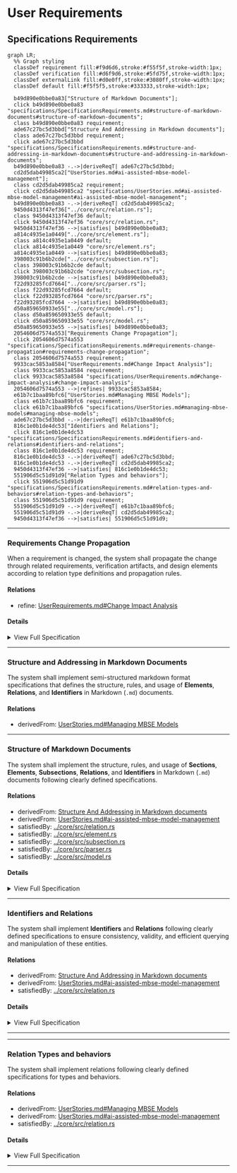 # User Requirements

## Specifications Requirements
```mermaid
graph LR;
  %% Graph styling
  classDef requirement fill:#f9d6d6,stroke:#f55f5f,stroke-width:1px;
  classDef verification fill:#d6f9d6,stroke:#5fd75f,stroke-width:1px;
  classDef externalLink fill:#d0e0ff,stroke:#3080ff,stroke-width:1px;
  classDef default fill:#f5f5f5,stroke:#333333,stroke-width:1px;

  b49d890e0bbe0a83["Structure of Markdown Documents"];
  click b49d890e0bbe0a83 "specifications/SpecificationsRequirements.md#structure-of-markdown-documents#structure-of-markdown-documents";
  class b49d890e0bbe0a83 requirement;
  ade67c27bc5d3bbd["Structure And Addressing in Markdown documents"];
  class ade67c27bc5d3bbd requirement;
  click ade67c27bc5d3bbd "specifications/SpecificationsRequirements.md#structure-and-addressing-in-markdown-documents#structure-and-addressing-in-markdown-documents";
  b49d890e0bbe0a83 -.->|deriveReqT| ade67c27bc5d3bbd;
  cd2d5dab49985ca2["UserStories.md#ai-assisted-mbse-model-management"];
  class cd2d5dab49985ca2 requirement;
  click cd2d5dab49985ca2 "specifications/UserStories.md#ai-assisted-mbse-model-management#ai-assisted-mbse-model-management";
  b49d890e0bbe0a83 -.->|deriveReqT| cd2d5dab49985ca2;
  9450d4313f47ef36["../core/src/relation.rs"];
  class 9450d4313f47ef36 default;
  click 9450d4313f47ef36 "core/src/relation.rs";
  9450d4313f47ef36 -->|satisfies| b49d890e0bbe0a83;
  a814c4935e1a0449["../core/src/element.rs"];
  class a814c4935e1a0449 default;
  click a814c4935e1a0449 "core/src/element.rs";
  a814c4935e1a0449 -->|satisfies| b49d890e0bbe0a83;
  398003c91b6b2cde["../core/src/subsection.rs"];
  class 398003c91b6b2cde default;
  click 398003c91b6b2cde "core/src/subsection.rs";
  398003c91b6b2cde -->|satisfies| b49d890e0bbe0a83;
  f22d93285fcd7664["../core/src/parser.rs"];
  class f22d93285fcd7664 default;
  click f22d93285fcd7664 "core/src/parser.rs";
  f22d93285fcd7664 -->|satisfies| b49d890e0bbe0a83;
  d50a859650933e55["../core/src/model.rs"];
  class d50a859650933e55 default;
  click d50a859650933e55 "core/src/model.rs";
  d50a859650933e55 -->|satisfies| b49d890e0bbe0a83;
  2054606d7574a553["Requirements Change Propagation"];
  click 2054606d7574a553 "specifications/SpecificationsRequirements.md#requirements-change-propagation#requirements-change-propagation";
  class 2054606d7574a553 requirement;
  9933cac5853a8584["UserRequirements.md#Change Impact Analysis"];
  class 9933cac5853a8584 requirement;
  click 9933cac5853a8584 "specifications/UserRequirements.md#change-impact-analysis#change-impact-analysis";
  2054606d7574a553 -->|refines| 9933cac5853a8584;
  e61b7c1baa89bfc6["UserStories.md#Managing MBSE Models"];
  class e61b7c1baa89bfc6 requirement;
  click e61b7c1baa89bfc6 "specifications/UserStories.md#managing-mbse-models#managing-mbse-models";
  ade67c27bc5d3bbd -.->|deriveReqT| e61b7c1baa89bfc6;
  816c1e0b1de4dc53["Identifiers and Relations"];
  click 816c1e0b1de4dc53 "specifications/SpecificationsRequirements.md#identifiers-and-relations#identifiers-and-relations";
  class 816c1e0b1de4dc53 requirement;
  816c1e0b1de4dc53 -.->|deriveReqT| ade67c27bc5d3bbd;
  816c1e0b1de4dc53 -.->|deriveReqT| cd2d5dab49985ca2;
  9450d4313f47ef36 -->|satisfies| 816c1e0b1de4dc53;
  551906d5c51d91d9["Relation Types and behaviors"];
  click 551906d5c51d91d9 "specifications/SpecificationsRequirements.md#relation-types-and-behaviors#relation-types-and-behaviors";
  class 551906d5c51d91d9 requirement;
  551906d5c51d91d9 -.->|deriveReqT| e61b7c1baa89bfc6;
  551906d5c51d91d9 -.->|deriveReqT| cd2d5dab49985ca2;
  9450d4313f47ef36 -->|satisfies| 551906d5c51d91d9;
```

---

### Requirements Change Propagation

When a requirement is changed, the system shall propagate the change through related requirements, verification artifacts, and design elements according to relation type definitions and propagation rules.

#### Relations
  * refine: [UserRequirements.md#Change Impact Analysis](UserRequirements.md#change-impact-analysis)

#### Details


<details>
<summary>View Full Specification</summary>


## Change Impact Propagation in Requirements

Requirements are interconnected through relations, and changes to a requirement may affect related requirements, verification methods, design specifications, or software components.

Changes propagate based on the relation type, which determines the impact direction and scope.

Changes to high-level requirements cascade down to implementation.
Verification artifacts must be marked for revalidation to reflect changes.
Automated tools should flag all impacted requirements for review.

### Relation Categories for Change Propagation

For change propagation purposes, relations can be categorized into several groups:

1. **Hierarchical Relations** - Changes propagate from parent to child elements (contain, derivedFrom, refinedBy)
2. **Satisfaction Relations** - Changes to requirements affect implementations (satisfiedBy)
3. **Verification Relations** - Changes to requirements invalidate verifications (verifiedBy)
4. **Traceability Relations** - No change propagation, for documentation only (trace)

---


## Change Propagation Mechanism

When a requirement changes, impact analysis must be conducted based on its relations. The following mechanism ensures traceability and controlled updates.

- Identify Impacted Relations
  - When a requirement is modified, check its Relations subsection to identify linked elements.
- Determine Change Propagation Scope
  - Apply the rules in Relation Types and Change Propagation Rules to assess whether the change affects child requirements, design artifacts, verification, or other linked documents.
- Invalidate Affected Elements
  - If a related element is impacted, flag it for review.  
  - Example: If a requirement verified by a test changes, the test must be reviewed.
- Require Re-validation or Re-design
  - If changes affect satisfaction (e.g., code or architecture), update the relevant design.  
  - If changes affect verification, update test cases or validation documents.
- If a change results in a requirement being merged, split, or removed, update its Relations to maintain traceability.


## Examples of Change Propagation


### Parent-Child Requirement Change

```markdown

---

### Parent Requirement
This requirement defines a high-level system constraint.

#### Relations
  * contain: [Child Requirement](#child-requirement)


---

### Child Requirement
This requirement defines additional functionality.

```

If Parent Requirement changes, Child Requirement must be reviewed and updated.


---

### Requirement Satisfied by a Design Specification

```markdown

---

### Functional Requirement

The system shall process transactions within 500ms.

#### Relations
  * satisfiedBy: [architecture/system_design.md/Performance Constraints](architecture/system_design.md#performance-constraints)
```

If Functional Requirement changes, Performance Constraints in the architecture document must be updated.



---

### Requirement Verified by a Test

```

---

### Safety Requirement

The system shall shut down if temperature exceeds 100°C.

#### Relations
  * verifiedBy: [test_cases/safety_verification.md/Overheat Shutdown Test](test_cases/safety_verification.md#overheat-shutdown-test)

```

If Safety Requirement changes, the Overheat Shutdown Test must be reviewed for update and executed again for verification.



---

### Example of Multi-Level Change Propagation in Requirements

The following analysis explains how a **change in the requirement**  propagates through multiple levels of related requirements, impacting their definitions, design artifacts, and verification processes.

---

```
### Root Requirement: System Power Management

The system shall implement power-saving mechanisms to optimize battery usage.  

---

### Power Saving Mode

The system shall activate power-saving mode when the battery level drops below 20%.  

#### Relations
  * deriveFrom: [System Power Management](#system-power-management)
  * satisfiedBy: [software/power_control.md](software/power_control.md)
  * verifiedBy: [test_cases/power_saving.md](test_cases/power_saving.md)

---

### CPU Power Reduction

The system shall reduce CPU frequency by 30% in power-saving mode.  

#### Relations
  * deriveFrom: [Power Saving Mode](#power-saving-mode)
  * satisfiedBy: [firmware/cpu_manager.md](firmware/cpu_manager.md)
  * verifiedBy: [test_cases/cpu_throttling.md](test_cases/cpu_throttling.md)

---

### Screen Brightness Adjustment

The system shall reduce screen brightness by 40% in power-saving mode.  

#### Relations
  * deriveFrom: [Power Saving Mode](#power-saving-mode)
  * verifiedBy: [test_cases/screen_brightness.md](test_cases/screen_brightness.md)

---

### Battery Optimization

The system shall disable non-essential background services when battery levels drop below 15%.  

#### Relations
  * deriveFrom: [System Power Management](#system-power-management)
  * satisfiedBy: [software/battery_manager.md](software/battery_manager.md)
  * verifiedBy: [test_cases/battery_saving.md](test_cases/battery_saving.md)

---

### Network Power Optimization
The system shall reduce network polling frequency when battery levels drop below 15%.  

#### Relations
  * deriveFrom: [Battery Optimization](#battery-optimization)
  * satisfiedBy: [software/network_manager.md](software/network_manager.md)
```

**Power Saving Mode** requirment has been changed to:
>The system shall activate power-saving mode when the battery level drops below 30%.


Change Propagation Flow:
1. A **change** in **Power Saving Mode** flows **downward** to **CPU Power Reduction**.
2. A **change** in **Power Saving Mode** flows **downward** to **Screen Brightness Adjustment**.
3. Additionally, all **satisfiedBy** and **verifiedBy** relations from affected requirements must be reviewed:
   - **Power Saving Mode** → **software/power_control.md** (implementation) & **test_cases/power_saving.md** (verification).  
   - **CPU Power Reduction** → **firmware/cpu_manager.md** (implementation) & **test_cases/cpu_throttling.md** (verification).  
   - **Screen Brightness Adjustment** → **[test_cases/screen_brightness.md** (verification).  


Mermaid diagram showing relations:
```mermaid
flowchart TD;
    %% Define Classes
    classDef requirement fill:#D0E0FF,stroke:#0066FF,stroke-width:2px;
    classDef implementation fill:#DFFFD0,stroke:#009900,stroke-width:2px;
    classDef verification fill:#FFF7B3,stroke:#CC9900,stroke-width:2px;

    %% Requirements Hierarchy
    A[System Power Management]:::requirement
    A -->|deriveReqt| B[Power Saving Mode]:::requirement
    B -->|deriveReqt| C[CPU Power Reduction]:::requirement
    B -->|deriveReqt| D[Screen Brightness Adjustment]:::requirement
    A -->|deriveReqt| E[Battery Optimization]:::requirement 
    E -->|deriveReqt| G[Network Power Optimization]:::requirement

    %% Implementations (Satisfied By)
    B -->|satisfiedBy| SB1[software/power_control.md]:::implementation
    C -->|satisfiedBy| SB2[firmware/cpu_manager.md]:::implementation
    E -->|satisfiedBy| SB3[software/battery_manager.md]:::implementation
    G -->|satisfiedBy| SB4[software/network_manager.md]:::implementation

    %% Verifications (Verified By)
    B -->|verifiedBy| VB1[test_cases/power_saving.md]:::verification
    C -->|verifiedBy| VB2[test_cases/cpu_throttling.md]:::verification
    D -->|verifiedBy| VB3[test_cases/screen_brightness.md]:::verification
    E -->|verifiedBy| VB4[test_cases/battery_saving.md]:::verification
```

Legend:
- **🟦 Requirements (Blue)** → Directly from your provided requirements.  
- **🟩 Implementations (Green)** → Only **satisfiedBy** links
- **🟨 Verifications (Yellow)** → Only **verifiedBy** links

Change propagation flow diagram:
```mermaid
flowchart TD;
    %% Define Classes
    classDef requirement fill:#D0E0FF,stroke:#0066FF,stroke-width:2px;
    classDef implementation fill:#DFFFD0,stroke:#009900,stroke-width:2px;
    classDef verification fill:#FFF7B3,stroke:#CC9900,stroke-width:2px;
    classDef changed fill:#FFDD57,stroke:#FF7700,stroke-width:2px;
    classDef impacted fill:#FFAAAA,stroke:#FF0000,stroke-width:2px;
    classDef validate fill:#E0D0FF,stroke:#6600CC,stroke-width:2px;

    %% Change Propagation Paths
    B[Power Saving Mode]
    B -->|Impacts| A[CPU Power Reduction]:::impacted
    B -->|Impacts| D[Screen Brightness Adjustment]:::impacted

    %% Impact on Implementation (Code / Design)
    B -->|Requires Update| SB1[software/power_control.md]:::implementation
    A -->|Requires Update| SB2[firmware/cpu_manager.md]:::implementation


    %% Impact on Verification (Test Cases)
    B -->|Revalidate + Maybe Requires Update| VB1[test_cases/power_saving.md]:::verification
    D -->|Revalidate + Maybe Requires Update| VB3[test_cases/screen_brightness.md]:::verification
    A -->|Revalidate + Maybe Requires Update| VB4[test_cases/cpu_throttling.md]:::verification
    

    %% Arrange Classes
    class C changed;
    class A,B,D,E,G impacted;
    class SB1,SB2,SB3,SB4 implementation;
    class VB1,VB2,VB3,VB4 verification;
    class V validate;


```

</details>

---

### Structure and Addressing in Markdown Documents

The system shall implement semi-structured markdown format specifications that defines the structure, rules, and usage of **Elements**, **Relations**, and **Identifiers** in Markdown (`.md`) documents. 

#### Relations
  * derivedFrom: [UserStories.md#Managing MBSE Models](UserStories.md#managing-mbse-models)

---

### Structure of Markdown Documents

The system shall implement the structure, rules, and usage of **Sections**, **Elements**, **Subsections**, **Relations**, and **Identifiers** in Markdown (`.md`) documents following clearly defined specifications.

#### Relations
  * derivedFrom: [Structure And Addressing in Markdown documents](#structure-and-addressing-in-markdown-documents)  
  * derivedFrom: [UserStories.md#ai-assisted-mbse-model-management](UserStories.md#ai-assisted-mbse-model-management)
  * satisfiedBy: [../core/src/relation.rs](../core/src/relation.rs)
  * satisfiedBy: [../core/src/element.rs](../core/src/element.rs)
  * satisfiedBy: [../core/src/subsection.rs](../core/src/subsection.rs)      
  * satisfiedBy: [../core/src/parser.rs](../core/src/parser.rs)
  * satisfiedBy: [../core/src/model.rs](../core/src/model.rs)    

#### Details

<details>
<summary>View Full Specification</summary>


## Sections in Markdown Documents

A **Section** is used for grouping of similar requirements for easier management and visualizations. It starts with a `##` header and includes all system elements under that header until the next header of the same or higher hierarchy.

## Elements in Markdown Documents

An **Element** is a uniquely identifiable system element within a Markdown document. It starts with a `###` header and includes all content under that header until the next header of the same or higher hierarchy.

### Structure of an Element

1. **Element Header**
  - The `###` header defines the start of an element.
  - The text of the `###` header serves as the **element name**.
  - The element name must be unique within the same document to ensure unambiguous references.

2. **Element Content**
  - The element includes all content under the `###` header until:
    - The next `###` header, or
    - A higher-level header (`##`, `#`), or
    - The end of the document.
  - The content can include:
    - Text
    - Subheaders (e.g., `####`)
    - Bullet points, code blocks, tables, etc.


## Rules for Elements

1. **Header Format**:
   - An element must start with a 3 `###` header.
   - The `###` header text must not be empty.

2. **Uniqueness**:
   - Element names must be unique within the same file.
 
3. **Nested Subheaders**:
   - Subheaders within an element defined with 4 header (e.g., `####`) are part of the same element and do not create new elements.

4. **No Overlapping Content**:
   - Content in an element belongs exclusively to that element and cannot overlap with another.




### Examples of Elements

Single Element:
```markdown


### My Element

This is the content of My Element.

#### Subsection
Additional details about My Element.
```

Multiple Elements:
```


### Element One

This is the content of Element One.



### Element Two

This is the content of Element Two.
```

Nested Subheaders:
```


### Main Element
This is the main element content.

#### Subsection
Details about the subsection.

#### Another Subsection
More details about another subsection.
```



### Invalid Cases

Element headers empty:
```
###
```

Headers not unique within the same document:
```




### Duplicate
Content of the first duplicate.



### Duplicate
Content of the second duplicate.
```


## Sections in Markdown Documents

A **Section** is used for grouping of similar requirements for easier management and visualizations. It starts with a `##` header and includes all system elements under that header until the next header of the same or higher hierarchy.

## Elements in Markdown Documents

An **Element** is a uniquely identifiable system element within a Markdown document. It starts with a `###` header and includes all content under that header until the next header of the same or higher hierarchy.

### Structure of an Element

1. **Element Header**
  - The `###` header defines the start of an element.
  - The text of the `###` header serves as the **element name**.
  - The element name must be unique within the same document to ensure unambiguous references.

2. **Element Content**
  - The element includes all content under the `###` header until:
    - The next `###` header, or
    - A higher-level header (`##`, `#`), or
    - The end of the document.
  - The content can include:
    - Text
    - Subheaders (e.g., `####`)
    - Bullet points, code blocks, tables, etc.


## Rules for Elements

1. **Header Format**:
   - An element must start with a 3 `###` header.
   - The `###` header text must not be empty.

2. **Uniqueness**:
   - Element names must be unique within the same file.
 
3. **Nested Subheaders**:
   - Subheaders within an element defined with 4 header (e.g., `####`) are part of the same element and do not create new elements.

4. **No Overlapping Content**:
   - Content in an element belongs exclusively to that element and cannot overlap with another.

### Examples of Elements

Single Element:
```markdown


### My Element

This is the content of My Element.

#### Subsection
Additional details about My Element.
```

Multiple Elements:
```


### Element One

This is the content of Element One.



### Element Two

This is the content of Element Two.
```

Nested Subheaders:
```


### Main Element
This is the main element content.

#### Subsection
Details about the subsection.

#### Another Subsection
More details about another subsection.
```



### Invalid Cases

Element headers empty:
```
###
```

Headers not unique within the same document:
```

### Duplicate
Content of the first duplicate.


### Duplicate
Content of the second duplicate.
```

## Subsections in Markdown documents

An element may contain different **Subsections**, some of which are strictly defined, while others allow free-form content.
- **Reserved Subsections**: These subsections follow a predefined structure.
- **Other Subsections**: These allow additional descriptive or supporting information.

Subsections starts with the `#### Subsection Name` and ends either with new element or next subsection.
Subsection must be located **within an element chunk**.

The `#### ` header marks the beginning of the subsection.
It must appear directly within an element chunk, **following** the `###` header of the parent element and any preceding content, including previous subsections.
Each element chunk can have **at most one** `#### SubsectionName` subsection where 'SubsectionName' is a unique name of the subsection within an element.

The reserved subsections are:
 * Relations
 * Details
 * Properties
 * Metadata
 
Those have defines structure that must be followed.


### Details Subsection

Must be defined with a level 4 header: `#### Details`.

When parsing `#### Details` subsections, any markdown headers or elements within <details>...</details> tags are skipped.

The **#### Details** subsection within an element provides additional information directly related to the main requirement text.

- Content within the **Details** subsection is considered an **extension of the requirement text**.
- Any statements in the **Details** subsection hold the same validity as the main requirement text.

###  Relations Subsection

Must be defined with a level 4 header: `#### Relations`.

Duplicate relation entries within the same `#### Relations` subsection are not allowed.

### Metadata Subsection

Must be defined with a level 4 header: `#### Metadata`.

The metadata section of an element follows these rules:
1. Contains properties in list format: `* property_name: property_value`
2. Property entries are listed as bullet points (`*`), with **two spaces** (`  *`) of indentation followed by property_name + ': ' + property_value.
3. May include any custom properties, not just `type`

#### Reserved Properties

The following properties have special meaning:

- `type`: Defines the element type
  
- Additional reserved properties may be defined in future releases

#### Supported Element Types

Element types are identified through a reserved "type" metadata property. The following types are supported:
1. **requirement**: System requirment
2. **user-requirement**: User requirement
3. **verification**: For verification tests and validation procedures
4. **test-verification**: For verification tests and validation procedures
5. **analysis-verification**: For verification tests and validation procedures
6. **inspection-verification**: For verification tests and validation procedures
7. **demonstration-verification**: For verification tests and validation procedures
8. **other**: Custom element types defined by users

#### Type Determination

The type of an element is determined through the following process:

1. If a `#### Metadata` subsection exists and includes a `type` property, use that value
2. If no type is specified, default to `user-requirement`, if document is in the root of `specifications` folder, otherwise to `requirement` type.
3. Future versions may add more built-in types as needed

#### Example Metadata Section

```markdown

### My Element

This is a verification element.

#### Metadata
  * type: verification
  * priority: high
  * owner: team-a

#### Relations
* verifies: [Some Requirement](#some-requirement)
```

```markdown

### My Element

This is a verification element.

#### Details

Some details.

#### Metadata
  * type: verification
  * priority: high
  * owner: team-a

#### Relations
  * verifies: [Some Requirement](#some-requirement)
```

#### Verification Type Categories

The following verification types are supported:

1. **Default Verification Type**
   - `verification` - Verification through testing (equivalent to `test-verification`)

2. **Specific Verification Types**
   - `test-verification` - Explicit verification through testing with documented test procedures
   - `analysis-verification` - Verification through formal analysis of documentation or code
   - `inspection-verification` - Verification through formal inspection or review
   - `demonstration-verification` - Verification through demonstration in a realistic environment

These verification types align with standard systems engineering verification methods:
- **Test**: Verification through formal testing according to documented test procedures with expected outcomes
- **Analysis**: Verification through systematic analysis of artifacts without physical testing
- **Inspection**: Verification through examination of documentation, code, or physical components
- **Demonstration**: Verification through showing functionality in an operational-like environment


The appropriate verification type should be selected based on the nature of the requirement:
- **Test**: Verification through formal testing according to documented test procedures with expected outcomes
- **Analysis**: Verification through systematic analysis of artifacts without physical testing
- **Inspection**: Verification through examination of documentation, code, or physical components
- **Demonstration**: Verification through showing functionality in an operational-like environment

The appropriate verification type should be selected based on the nature of the requirement:
- **Test-verification**: Used when formal test procedures with expected outcomes are required
- **Analysis-verification**: Used when requirements can be verified through analysis of documentation or code
- **Inspection-verification**: Used when requirements can be verified through review of artifacts
- **Demonstration-verification**: Used when requirements can be verified by demonstrating functionality



</details>

---

### Identifiers and Relations

The system shall implement  **Identifiers** and **Relations** following clearly defined specifications to ensure consistency, validity, and efficient querying and manipulation of these entities.

#### Relations
  * derivedFrom: [Structure And Addressing in Markdown documents](#structure-and-addressing-in-markdown-documents)
  * derivedFrom: [UserStories.md#ai-assisted-mbse-model-management](UserStories.md#ai-assisted-mbse-model-management)  
  * satisfiedBy: [../core/src/relation.rs](../core/src/relation.rs)

#### Details

<details>
<summary>View Full Specification</summary>

## Identifiers in Markdown Documents

An **identifier** consists of a path following a filename with an extension (e.g., `file.md`) and optionally an **element** name (fragment).  

Every **element** in the system has unique identifier that depends on document it appears in, path of the document, and element name (fragment).


### Path Resolution Rules

- If an identifier **starts with `/<specficiation_folder>/`**, it is considered relative to the **specifications folder**.
- If an identifier **starts with `/<external_folder>/`**, it is considered relative to the **external folder**.
- If an identifier **does not start with `/`**, it is considered **relative** to the path of the document in which it appears.
- If an identifier **starts with `/`**, it is considered absolute path that is preserved during normalizations.

Each **identifier** must uniquely reference either:
  - A **file**, or
  - An **element within a file**.

#### Path Resolution Examples

Assuming the **<specifications> folder** is `project` and a file exists at `/path/to/project/documents/File1.md`:

| Identifier | Resolves to |
|------------|------------|
| `File2.md` | `/path/to/project/documents/File2.md` |
| `subfolder/File3.md` | `/path/to/project/documents/subfolder/File3.md` |
| `../File4.md` | `/path/to/project/File4.md` |
| `../../somefolder/File4.md` | `/path/to/somefolder/File4.md` |
| `/project/File4.md` | `/path/to/project/File4.md` |

---

The same rule is applied when normalazing **<external_folder> folder** .

---


### Identifier Form Variations and Examples

System recognises 2 kinds of identifier that may appear in documents and relations:
 * Simple identifiers
 * GitHub-style Markdown Link Identifiers


Both Simple identifier and link part of GitHub-style markdown identifier can be etiher internal internal paths or external links (eg. starting with known scheme eg. https://)
 
 
When parsing identifiers, both styles are nomarlized into the same form used internally by the system.

As part of normailization process, element names are converted to **GitHub-style anchor link** fragments which are internal identifer representations:
  - Convert to **lowercase**.
  - Replace **spaces with hyphens (`-`)**.
  - Remove **disallowed characters**.
  - Remove **leading and trailing whitespace**.


#### 1. Simple Identifiers

Plain file or element references, following the path resolution rules.


Examples (<specifications> folder is some path):

- File only identifier found in the document '<specifications>/path/to/document.md'
```
file.md
```
  - Normalized to '<specifications>/path/to/file.md'

- File with an element fragment in the document '<specifications>/path/to/document.md':  
```
file.md#element name
```
  - Normalized to '<specifications>/path/to/file.md#element-name'

- Relative path with an element fragment in the document '<specifications>/path/to/document.md':  
```
../relative_path/file.md#element name
```
  - Normalized to '<specifications>/path/file.md#element-name'

- Element name fragment only (within the same file) in the document '<specifications>/path/to/document.md':  
```
#element name
```
  - Normalized to '<specifications>/path/to/document.md#element-name'
  
  
- Relative path with the element fragment with special characters in the document '<specifications>/path/to/document.md'::  
```
path/file.md#My Element (Draft)
```
  - Normalized to '<specifications>/path/to/path/file.md##my-element-draft'
  

- Absolute path starting with the 'specifications' <specification> folder with the element fragment in any document:
```
/specifications/path/file.md#Elements
```
  - Normalized to '<specifications>/path/file.md#elements'
  
       
#### 2. GitHub-style Markdown Link Identifiers

A valid GitHub-style Markdown link to a file or a fragment within a file.
Identifier is considered the **link** part of the markdown link: everything inside '(identifier)'.

Once link part is obtained from GitHub-style Markdown link, it is following same rules for normalization as **simple identifiers**. 
   
Examples:

- File link in '<specifications>/path/to/document.md':  
```
[Specification](documents/specification.md)
```
  - Normalized to '<specifications>/path/to/path/documents/specification.md'

- Fragment link in '<specifications>/path/to/document.md':  :  
```
[My Element](documents/specification.md#my-element)
```
  - Normalized to '<specifications>/path/to/path/documents/specification.md#my-element'

---


##  Relations in Markdown Documents

The `#### Relations` subsection specifies associations between elements, files, or other resources, forming the logical and dependency structure of the model.  

The `#### Relations` subsection:
- Is a dedicated part of an **element** section in Markdown document.
- Starts with the `#### Relations` header.
- Contains a list of relations in a specific format.


The `#### Relations` subsection must be located within an element chunk.
Each element chunk can have at most one `#### Relations` subsection.

The `#### Relations` header marks the beginning of the subsection.

The `#### Relations` subsection must appear directly within an element  chunk.
It must follow the `###` header of the parent element and any preceding content.


### Relation Structure

- Relation entries are listed as bullet points (`*`), with **two spaces** (`  *`) of indentation.

####  **Relation Format**
   - Relations follow this format:
     ```
     * relationType: **identifier**
     ```
   - Example:
     ```
     * dependsOn: [Element2](#element2)
     ```

####  **Relation Type**
   - Specifies the type of the relationship.
   - Allowed characters: `[a-zA-Z]`
   - Minimum length: **2 characters**  
   - Maximum length: **80 characters**  
   - Must be one of the predefined, case-sensitive types


####  **Target Identifier**
   - Specifies the target of the relation.
   - Must be a valid **Simple Identifier** or **Git Valid Markdown Link Identifier** as defined in this document.



---

### Examples of `#### Relations`

#### 1. **Simple Relations**
```markdown


### My Element
This is the content of My Element.

#### Relations
  * dependsOn: [Element2](#element2)
  * relatedTo: [path/to/anotherFile.md/Section3](path/to/anotherFile.html#section3)
  * uses: [file.md](file.html)
```

#### 2. **Relations with Special Characters**
```markdown


### API v2.0
Details about API version 2.0.

#### Relations
  * satisfies: [documents/specification.md#API: v2.0](documents/specification.html#api-v20)

```

#### 3. **Relation to an Element in the Same File**
If the referenced element exists within the same file, the identifier can be a fragment only.

```markdown

#### Relations
  * extends: [Another Section](#another-section)
```

#### 4. **Relative Path Relations**
If the referenced file is located in a subfolder relative to the current document, use a relative path.
```markdown

#### Relations
  * derive: [subfolder/details.md#refined-section](subfolder/details.html#refined-section)

```

#### 5. **Absolute Path Relations**

If the reference starts with /, it points to a file or element relative to the root specifications folder.

```markdown

#### Relations
  * verifiedBy: [/specifications.md#verification-steps](/specifications.html#verification-steps)

```

#### 6. **Invalid Relations Example**

```markdown

This element contains invalid relation entries.

#### Relations
  * derivedFrom: [Element2](#element2)
* InvalidEntry
* : MissingRelationType
  * trace: [path/to/file.md](path/to/file.html)
```

## Identifier Usage in Relations

Identifiers are used in relations to reference files or specific elements within files. Examples:

1. **Relation to a File**:
   ```markdown
   #### Relations
     * satisfiedBy: [documents/specification.md](documents/specification.html)
   ```
    
2. **Relation to an Element**:
   ```markdown
   #### Relations
     * derivedFrom: [documents/specification.md/section one](documents/specification.html#section-one)
   ```
   

## Valiation rules (TODO: add mising rules)

The system must validate relation usage according to these rules:
- Only the relation types defined in this registry are allowed
- Relations should connect elements of appropriate types (TODO: append spec with rules).
- Circular dependencies should be detected and reported
- Duplicate relation entries of same type and target are not allowed.
      

</details>

---

---

### Relation Types and behaviors

The system shall implement relations following clearly defined specifications for types and behaviors.

#### Relations
  * derivedFrom: [UserStories.md#Managing MBSE Models](UserStories.md#managing-mbse-models)
  * derivedFrom: [UserStories.md#ai-assisted-mbse-model-management](UserStories.md#ai-assisted-mbse-model-management)  
  * satisfiedBy: [../core/src/relation.rs](../core/src/relation.rs)

#### Details

<details>
<summary>View Full Specification</summary>


## Relation Type Definition

A relation type in Reqvire:
- Defines a semantic connection between elements
- Specifies the directionality of the relationship
- Determines change propagation behavior
- May have an opposite/inverse relation type

## Core Concepts

### Directionality

Relations have three possible directionality patterns:

1. **Forward** - The relation flows from the source element to the target element 
   - Example: `contain` points from a parent to a child element
   
2. **Backward** - The relation flows from the target element to the source element
   - Example: `derivedFrom` points from a child back to its parent element
   
3. **Neutral** - The relation has no inherent direction
   - Example: `trace` simply indicates a relationship without directionality

## Comprehensive Relation Type Table

| Relation Type | Direction | Opposite Type | Change Propagation | Description |
|---------------|-----------|---------------|-------------------|-------------|
| **containedBy** | Backward | contain | Parent → Child | Links a child element to its containing parent element |
| **contain** | Forward | containedBy | Parent → Child | Links a parent element to the child elements it contains |
| **derivedFrom** | Backward | derive | Parent → Child | Links a child element to the parent element it is derived from |
| **derive** | Forward | derivedFrom | Parent → Child | Links a parent element to child elements derived from it |
| **refine** | Forward | refinedBy | Parent → Child | Links a child element to parent elements that refines it |
| **refinedBy** | Backward | refine | Parent → Child | Links a parent element to a child element it refines it with more details  |
| **satisfiedBy** | Forward | satisfy | Requirement → Implementation | Links a requirement to elements that satisfy it |
| **satisfy** | Backward | satisfiedBy | Requirement → Implementation | Links an implementation to the requirement it satisfies |
| **verifiedBy** | Forward | verify | Requirement → Verification | Links a requirement to verification artifacts |
| **verify** | Backward | verifiedBy | Requirement → Verification | Links a verification artifact to the requirement it verifies |
| **trace** | Neutral | None | None (Documentation) | Establishes a trace relationship without change propagation |

## Relation Categories

Relations are grouped into logical categories based on their semantic meaning:

### 1. Parent-Child Hierarchical Relations

These relations define hierarchical structures within the model:

- **containedBy/contain**: Physical or logical containment hierarchy
- **derivedFrom/derive**: Derivation of elements from higher-level elements
- **refine/refinedBy**: Refinement relationships adding more detail

### 2. Satisfaction Relations

These relations connect requirements to implementations:

- **satisfiedBy/satisfy**: Links requirements to design, code, or architectural elements

### 3. Verification Relations

These relations connect requirements to verification elements:

- **verifiedBy/verify**: Links requirements to tests, validations, or other verification artifacts

### 4. Traceability Relations

These relations establish lightweight connections for documentation:

- **trace**: Simple non-directional traceability without strong semantic meaning or change propagation

## Change Impact Rules

When an element changes, the impact propagates according to these rules:

1. **Hierarchical Changes**:
   - Changes to parent elements propagate to all children
   - This includes containment, derivation, and refinement relationships

2. **Requirement Changes**:
   - Changes to requirements propagate to all satisfying implementations
   - Changes to requirements invalidate all verifications

3. **Implementation Changes**:
   - Changes to implementations rarely propagate upward to requirements
   - Implementations should be updated to maintain satisfaction

4. **Verification Changes**:
   - Changes to verification artifacts generally don't propagate
   - Verification updates may be needed after requirement changes

5. **Trace Relationships**:
   - Changes do not propagate through trace relationships
   - Trace relationships are used for documentation and discovery purposes only
   
</details>

---